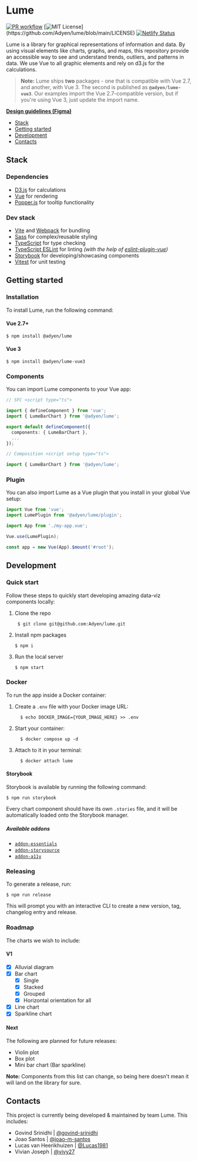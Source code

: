 # Lume

[![PR workflow](https://github.com/Adyen/lume/actions/workflows/pr.yml/badge.svg)](https://github.com/Adyen/lume/actions/workflows/pr.yml)
[![MIT License](https://img.shields.io/apm/l/atomic-design-ui.svg?)](https://github.com/Adyen/lume/blob/main/LICENSE)
[![Netlify Status](https://api.netlify.com/api/v1/badges/a6c48bc7-b4d2-4be4-ad36-cbd353ab4f07/deploy-status)](https://app.netlify.com/sites/adyen-lume/deploys)

Lume is a library for graphical representations of information and data. By using visual elements like charts, graphs, and maps, this repository provide an accessible way to see and understand trends, outliers, and patterns in data. We use Vue to all graphic elements and rely on d3.js for the calculations.

> **Note:** Lume ships **two** packages - one that is compatible with Vue 2.7, and another, with Vue 3. The second is published as **`@adyen/lume-vue3`**. Our examples import the Vue 2.7-compatible version, but if you're using Vue 3, just update the import name.

**[Design guidelines (Figma)](https://www.figma.com/file/r9fPqTXA4dlP6SIyfmGlDC/%F0%9F%8C%9D-Lume---Data-Visualization-Library)**

- [Stack](#stack)
- [Getting started](#getting-started)
- [Development](#development)
- [Contacts](#contacts)

## Stack

### Dependencies

- [D3.js](https://d3js.org/) for calculations
- [Vue](https://vuejs.org/) for rendering
- [Popper.js](https://popper.js.org/) for tooltip functionality

### Dev stack

- [Vite](https://vitejs.dev/) and [Webpack](https://webpack.js.org/) for bundling
- [Sass](https://sass-lang.com/) for complex/reusable styling
- [TypeScript](https://www.typescriptlang.org/) for type checking
- [TypeScript ESLint](https://typescript-eslint.io/) for linting _(with the help of [eslint-plugin-vue](https://eslint.vuejs.org/))_
- [Storybook](https://storybook.js.org/) for developing/showcasing components
- [Vitest](https://vitest.dev/) for unit testing

## Getting started

### Installation

To install Lume, run the following command:

#### Vue 2.7+

```shell
$ npm install @adyen/lume
```

#### Vue 3

```shell
$ npm install @adyen/lume-vue3
```

### Components

You can import Lume components to your Vue app:

```ts
// SFC <script type="ts">

import { defineComponent } from 'vue';
import { LumeBarChart } from '@adyen/lume';

export default defineComponent({
  components: { LumeBarChart },
  ...
});
```

```ts
// Composition <script setup type="ts">

import { LumeBarChart } from '@adyen/lume';
```

### Plugin

You can also import Lume as a Vue plugin that you install in your global Vue setup:

```ts
import Vue from 'vue';
import LumePlugin from '@adyen/lume/plugin';

import App from './my-app.vue';

Vue.use(LumePlugin);

const app = new Vue(App).$mount('#root');
```

## Development

### Quick start

Follow these steps to quickly start developing amazing data-viz components locally:

1. Clone the repo
   ```shell
    $ git clone git@github.com:Adyen/lume.git
   ```
2. Install npm packages
   ```shell
   $ npm i
   ```
3. Run the local server
   ```shell
   $ npm start
   ```

### Docker

To run the app inside a Docker container:

1. Create a `.env` file with your Docker image URL:
   ```shell
     $ echo DOCKER_IMAGE={YOUR_IMAGE_HERE} >> .env
   ```
2. Start your container:
   ```shell
     $ docker compose up -d
   ```
3. Attach to it in your terminal:
   ```shell
     $ docker attach lume
   ```

#### Storybook

Storybook is available by running the following command:

```shell
$ npm run storybook
```

Every chart component should have its own `.stories` file, and it will be automatically loaded onto the Storybook manager.

##### Available addons

- [`addon-essentials`](https://www.npmjs.com/package/@storybook/addon-essentials)
- [`addon-storysource`](https://www.npmjs.com/package/@storybook/addon-storysource)
- [`addon-a11y`](https://www.npmjs.com/package/@storybook/addon-a11y)

### Releasing

To generate a release, run:

```shell
$ npm run release
```

This will prompt you with an interactive CLI to create a new version, tag, changelog entry and release.

### Roadmap

The charts we wish to include:

#### V1

- [x] Alluvial diagram
- [x] Bar chart
  - [x] Single
  - [x] Stacked
  - [x] Grouped
  - [x] Horizontal orientation for all
- [x] Line chart
- [x] Sparkline chart

#### Next

The following are planned for future releases:

- Violin plot
- Box plot
- Mini bar chart (Bar sparkline)

**Note:** Components from this list can change, so being here doesn't mean it will land on the library for sure.

## Contacts

This project is currently being developed & maintained by team Lume. This includes:

- Govind Srinidhi | [@govind-srinidhi](https://github.com/govind-srinidhi)
- Joao Santos | [@joao-m-santos](https://github.com/joao-m-santos)
- Lucas van Heerikhuizen | [@Lucas1981](https://github.com/Lucas1981)
- Vivian Joseph | [@vivy27](https://github.com/vivy27)
